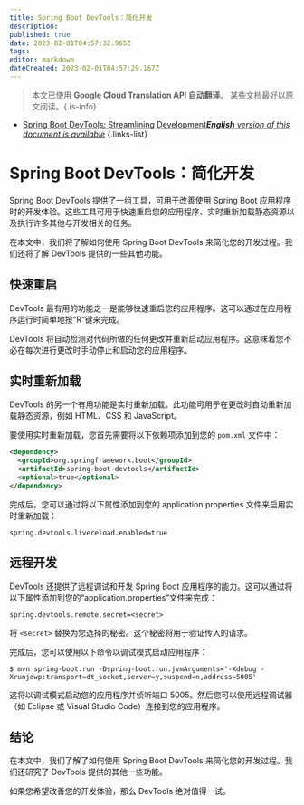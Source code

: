```yaml
---
title: Spring Boot DevTools：简化开发
description: 
published: true
date: 2023-02-01T04:57:32.965Z
tags: 
editor: markdown
dateCreated: 2023-02-01T04:57:29.167Z
---
```


> 本文已使用 **Google Cloud Translation API 自动翻译**。
某些文档最好以原文阅读。{.is-info}

- [Spring Boot DevTools: Streamlining Development***English** version of this document is available*](/en/Knowledge-base/Spring-Boot/spring-boot-devtools-streamlining-development)
{.links-list}



# Spring Boot DevTools：简化开发

Spring Boot DevTools 提供了一组工具，可用于改善使用 Spring Boot 应用程序时的开发体验。这些工具可用于快速重启您的应用程序、实时重新加载静态资源以及执行许多其他与开发相关的任务。

在本文中，我们将了解如何使用 Spring Boot DevTools 来简化您的开发过程。我们还将了解 DevTools 提供的一些其他功能。

## 快速重启

DevTools 最有用的功能之一是能够快速重启您的应用程序。这可以通过在应用程序运行时简单地按“R”键来完成。

DevTools 将自动检测对代码所做的任何更改并重新启动应用程序。这意味着您不必在每次进行更改时手动停止和启动您的应用程序。

## 实时重新加载

DevTools 的另一个有用功能是实时重新加载。此功能可用于在更改时自动重新加载静态资源，例如 HTML、CSS 和 JavaScript。

要使用实时重新加载，您首先需要将以下依赖项添加到您的 `pom.xml` 文件中：

```xml
<dependency>
  <groupId>org.springframework.boot</groupId>
  <artifactId>spring-boot-devtools</artifactId>
  <optional>true</optional>
</dependency>
```

完成后，您可以通过将以下属性添加到您的 application.properties 文件来启用实时重新加载：

```properties
spring.devtools.livereload.enabled=true
```

## 远程开发

DevTools 还提供了远程调试和开发 Spring Boot 应用程序的能力。这可以通过将以下属性添加到您的“application.properties”文件来完成：

```properties
spring.devtools.remote.secret=<secret>
```

将 `<secret>` 替换为您选择的秘密。这个秘密将用于验证传入的请求。

完成后，您可以使用以下命令以调试模式启动应用程序：

```
$ mvn spring-boot:run -Dspring-boot.run.jvmArguments='-Xdebug -Xrunjdwp:transport=dt_socket,server=y,suspend=n,address=5005'
```

这将以调试模式启动您的应用程序并侦听端口 5005。然后您可以使用远程调试器（如 Eclipse 或 Visual Studio Code）连接到您的应用程序。

## 结论

在本文中，我们了解了如何使用 Spring Boot DevTools 来简化您的开发过程。我们还研究了 DevTools 提供的其他一些功能。

如果您希望改善您的开发体验，那么 DevTools 绝对值得一试。